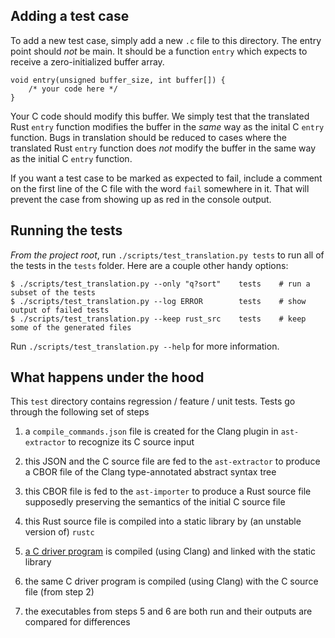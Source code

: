 ## Adding a test case

To add a new test case, simply add a new `.c` file to this directory. The entry point should _not_
be main. It should be a function `entry` which expects to receive a zero-initialized buffer array.

    void entry(unsigned buffer_size, int buffer[]) {
        /* your code here */
    }

Your C code should modify this buffer. We simply test that the translated Rust `entry` function
modifies the buffer in the _same_ way as the inital C `entry` function. Bugs in translation should
be reduced to cases where the translated Rust `entry` function does _not_ modify the buffer in the
same way as the initial C `entry` function.

If you want a test case to be marked as expected to fail, include a comment on the first line of
the C file with the word `fail` somewhere in it. That will prevent the case from showing up as red
in the console output.

## Running the tests

_From the project root_, run `./scripts/test_translation.py tests` to run all of the tests in the
`tests` folder. Here are a couple other handy options:

    $ ./scripts/test_translation.py --only "q?sort"    tests    # run a subset of the tests
    $ ./scripts/test_translation.py --log ERROR        tests    # show output of failed tests
    $ ./scripts/test_translation.py --keep rust_src    tests    # keep some of the generated files

Run `./scripts/test_translation.py --help` for more information.

## What happens under the hood

This `test` directory contains regression / feature / unit tests. Tests go through the following set
of steps

  1. a `compile_commands.json` file is created for the Clang plugin in `ast-extractor` to recognize
     its C source input

  2. this JSON and the C source file are fed to the `ast-extractor` to produce a CBOR file of the
     Clang type-annotated abstract syntax tree

  3. this CBOR file is fed to the `ast-importer` to produce a Rust source file supposedly preserving
     the semantics of the initial C source file

  4. this Rust source file is compiled into a static library by (an unstable version of) `rustc`

  5. [a C driver program](../scripts/driver.c) is compiled (using Clang) and linked with the static
     library

  6. the same C driver program is compiled (using Clang) with the C source file (from step 2)

  7. the executables from steps 5 and 6 are both run and their outputs are compared for differences





